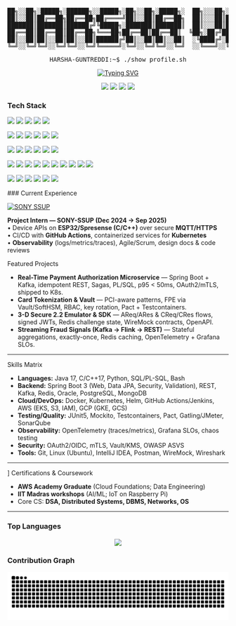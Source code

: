 <div align="center">
<pre>
██╗░░██╗░█████╗░██████╗░░█████╗░██╗░░██╗░█████╗░  ██╗░░░██╗░█████╗░██████╗░██████╗░██╗░░██╗░█████╗░███╗░██╗
██║░░██║██╔══██╗██╔══██╗██╔════╝██║░░██║██╔══██╗  ██║░░░██║██╔══██╗██╔══██╗██╔══██╗██║░░██║██╔══██╗████╗██║
███████║███████║██████╔╝╚█████╗░███████║███████║  ██║░░░██║███████║██████╔╝██║░░██║███████║███████║██╔████║
██╔══██║██╔══██║██╔══██╗╚═══██╗██╔══██║██╔══██║  ╚██╗░██╔╝██╔══██║██╔══██╗██║░░██║██╔══██║██╔══██║██║╚███║
██║░░██║██║░░██║██║░░██║██████╔╝██║░░██║██║░░██║  ░╚████╔╝░██║░░██║██║░░██║██╔══██╗██║░░██║██║░░██║██║░╚██║
╚═╝░░╚═╝╚═╝░░╚═╝╚═╝░░╚═╝╚═════╝░╚═╝░░╚═╝╚═╝░░╚═╝  ░░╚═══╝░░╚═╝░░╚═╝╚═╝░░╚═╝██████╔╝╚═╝░░╚═╝╚═╝░░╚═╝╚═╝░░╚═╝
</pre>

<pre>HARSHA-GUNTREDDI:~$ ./show_profile.sh</pre>

<a href="https://github.com/HarshaGuntreddi">
  <img src="https://readme-typing-svg.herokuapp.com?font=Fira+Code&size=22&pause=1000&color=39FF14&center=true&width=580&lines=Welcome+to+my+Profile...;Backend+Engineer+(Java+17%2FSpring+Boot+3);Distributed+Systems+%26+Streaming+(Kafka%2C+Flink);Home+Lab+%26+Networking+Enthusiast" alt="Typing SVG" />
</a>

<p align="center">
  <a href="https://github.com/HarshaGuntreddi" target="_blank"><img src="https://img.shields.io/badge/GitHub-100000?style=for-the-badge&logo=github&logoColor=white"></a>
  <a href="https://www.linkedin.com/in/harshaguntreddi/" target="_blank"><img src="https://img.shields.io/badge/LinkedIn-0077B5?style=for-the-badge&logo=linkedin&logoColor=white"></a>
  <a href="mailto:harshavguntreddi@gmail.com"><img src="https://img.shields.io/badge/Gmail-D14836?style=for-the-badge&logo=gmail&logoColor=white"></a>
  <a href="https://about-harsha.pages.dev" target="_blank"><img src="https://img.shields.io/badge/Portfolio-0d1117?style=for-the-badge&logo=vercel&logoColor=white"></a>
</p>
</div> 

### Tech Stack

<!-- Languages -->
<p>
  <img src="https://img.shields.io/badge/Java_17-ED8B00?style=for-the-badge&logo=openjdk&logoColor=white">
  <img src="https://img.shields.io/badge/C/C%2B%2B-00599C?style=for-the-badge&logo=cplusplus&logoColor=white">
  <img src="https://img.shields.io/badge/Python-3776AB?style=for-the-badge&logo=python&logoColor=white">
  <img src="https://img.shields.io/badge/SQL%2FPLSQL-4479A1?style=for-the-badge&logo=oracle&logoColor=white">
  <img src="https://img.shields.io/badge/Bash-121011?style=for-the-badge&logo=gnu-bash&logoColor=white">
</p>

<!-- Backend & Data -->
<p>
  <img src="https://img.shields.io/badge/Spring_Boot_3-6DB33F?style=for-the-badge&logo=spring&logoColor=white">
  <img src="https://img.shields.io/badge/Kafka-231F20?style=for-the-badge&logo=apachekafka&logoColor=white">
  <img src="https://img.shields.io/badge/Redis-DC382D?style=for-the-badge&logo=redis&logoColor=white">
  <img src="https://img.shields.io/badge/Oracle-F80000?style=for-the-badge&logo=oracle&logoColor=white">
  <img src="https://img.shields.io/badge/PostgreSQL-316192?style=for-the-badge&logo=postgresql&logoColor=white">
  <img src="https://img.shields.io/badge/MongoDB-4ea94b?style=for-the-badge&logo=mongodb&logoColor=white">
</p>

<!-- Cloud & DevOps -->
<p>
  <img src="https://img.shields.io/badge/Docker-2496ED?style=for-the-badge&logo=docker&logoColor=white">
  <img src="https://img.shields.io/badge/Kubernetes-326CE5?style=for-the-badge&logo=kubernetes&logoColor=white">
  <img src="https://img.shields.io/badge/Helm-0F1689?style=for-the-badge&logo=helm&logoColor=white">
  <img src="https://img.shields.io/badge/GitHub_Actions-2671E5?style=for-the-badge&logo=githubactions&logoColor=white">
  <img src="https://img.shields.io/badge/AWS-FF9900?style=for-the-badge&logo=amazonaws&logoColor=white">
  <img src="https://img.shields.io/badge/GCP-4285F4?style=for-the-badge&logo=googlecloud&logoColor=white">
</p>

<!-- Quality, Observability & Security -->
<p>
  <img src="https://img.shields.io/badge/JUnit5-25A162?style=for-the-badge&logo=junit5&logoColor=white">
  <img src="https://img.shields.io/badge/Mockito-000000?style=for-the-badge&logo=java&logoColor=white">
  <img src="https://img.shields.io/badge/Testcontainers-0047BB?style=for-the-badge&logo=docker&logoColor=white">
  <img src="https://img.shields.io/badge/Gatling-FF9E2C?style=for-the-badge&logo=gatling&logoColor=white">
  <img src="https://img.shields.io/badge/OpenAPI-6BA539?style=for-the-badge&logo=openapiinitiative&logoColor=white">
  <img src="https://img.shields.io/badge/OpenTelemetry-000000?style=for-the-badge&logo=opentelemetry&logoColor=white">
  <img src="https://img.shields.io/badge/Grafana-F46800?style=for-the-badge&logo=grafana&logoColor=white">
  <img src="https://img.shields.io/badge/OAuth2%2FOIDC-2C3E50?style=for-the-badge&logo=auth0&logoColor=white">
  <img src="https://img.shields.io/badge/mTLS-2C3E50?style=for-the-badge&logo=letsencrypt&logoColor=white">
  <img src="https://img.shields.io/badge/Vault%2FKMS-000000?style=for-the-badge&logo=vault&logoColor=white">
</p>

<!-- Home Lab, Virtualization & Networking (kept from your original) -->
<p>
  <img src="https://img.shields.io/badge/Proxmox-E57000?style=for-the-badge&logo=proxmox&logoColor=white">
  <img src="https://img.shields.io/badge/TrueNAS-0095D5?style=for-the-badge&logo=truenas&logoColor=white">
  <img src="https://img.shields.io/badge/Ubiquiti-0192F5?style=for-the-badge&logo=ubiquiti&logoColor=white">
  <img src="https://img.shields.io/badge/Plex-E5A00D?style=for-the-badge&logo=plex&logoColor=white">
  <img src="https://img.shields.io/badge/Nginx-009639?style=for-the-badge&logo=nginx&logoColor=white">
  <img src="https://img.shields.io/badge/Raspberry%20Pi-A22846?style=for-the-badge&logo=raspberrypi&logoColor=white">
</p>
### Current Experience

<p>
  <a href="https://www.sony.com" target="_blank">
    <img src="https://img.shields.io/badge/SONY%20SSUP-000000?style=for-the-badge&logo=sony&logoColor=white" alt="SONY SSUP">
  </a>
</p>

**Project Intern — SONY-SSUP (Dec 2024 → Sep 2025)**  
• Device APIs on **ESP32/Spresense (C/C++)** over secure **MQTT/HTTPS**  
• CI/CD with **GitHub Actions**, containerized services for **Kubernetes**  
• **Observability** (logs/metrics/traces), Agile/Scrum, design docs & code reviews


Featured Projects

- **Real-Time Payment Authorization Microservice** — Spring Boot + Kafka, idempotent REST, Sagas, PL/SQL, p95 < 50ms, OAuth2/mTLS, shipped to K8s.  
- **Card Tokenization & Vault** — PCI-aware patterns, FPE via Vault/SoftHSM, RBAC, key rotation, Pact + Testcontainers.  
- **3-D Secure 2.2 Emulator & SDK** — AReq/ARes & CReq/CRes flows, signed JWTs, Redis challenge state, WireMock contracts, OpenAPI.  
- **Streaming Fraud Signals (Kafka → Flink → REST)** — Stateful aggregations, exactly-once, Redis caching, OpenTelemetry + Grafana SLOs.

---

Skills Matrix 

- **Languages:** Java 17, C/C++17, Python, SQL/PL-SQL, Bash  
- **Backend:** Spring Boot 3 (Web, Data JPA, Security, Validation), REST, Kafka, Redis, Oracle, PostgreSQL, MongoDB  
- **Cloud/DevOps:** Docker, Kubernetes, Helm, GitHub Actions/Jenkins, AWS (EKS, S3, IAM), GCP (GKE, GCS)  
- **Testing/Quality:** JUnit5, Mockito, Testcontainers, Pact, Gatling/JMeter, SonarQube  
- **Observability:** OpenTelemetry (traces/metrics), Grafana SLOs, chaos testing  
- **Security:** OAuth2/OIDC, mTLS, Vault/KMS, OWASP ASVS  
- **Tools:** Git, Linux (Ubuntu), IntelliJ IDEA, Postman, WireMock, Wireshark  

---
] Certifications & Coursework

- **AWS Academy Graduate** (Cloud Foundations; Data Engineering)  
- **IIT Madras workshops** (AI/ML; IoT on Raspberry Pi)  
- Core CS: **DSA, Distributed Systems, DBMS, Networks, OS**

---

### Top Languages
<p align="center">
  <img align="center" src="https://github-readme-stats.vercel.app/api/top-langs?username=HarshaGuntreddi&theme=dark&hide_border=true&bg_color=0d1117&title_color=39FF14&text_color=39FF14" />
</p>

###  Contribution Graph
<p align="center">
  <img src="https://github.com/HarshaGuntreddi/HarshaGuntreddi/blob/output/github-contribution-grid-snake.svg" alt="Snake Animation">
</p>
